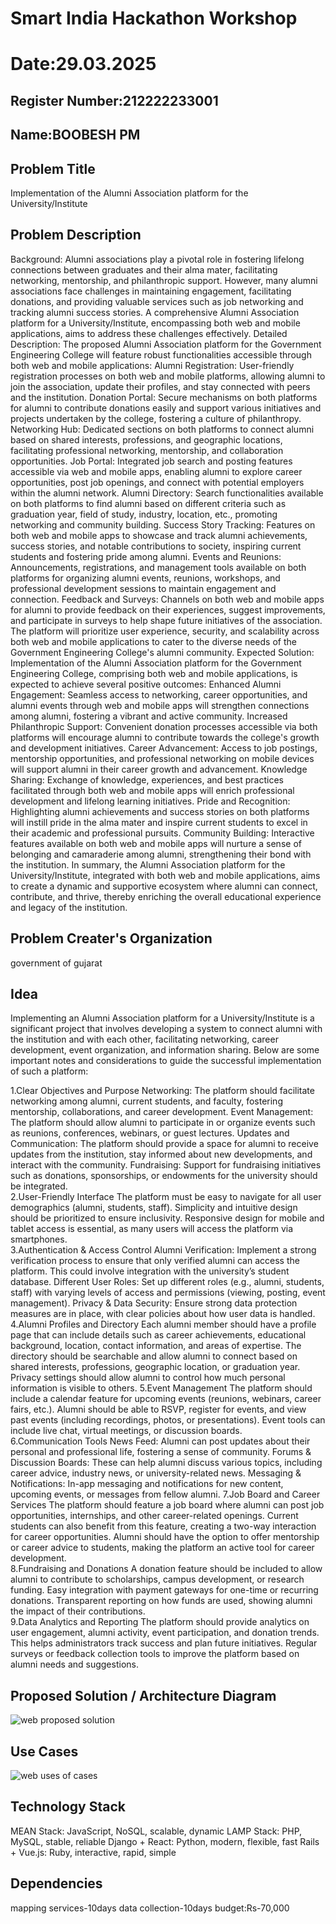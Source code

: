 # Smart India Hackathon Workshop
# Date:29.03.2025
## Register Number:212222233001
## Name:BOOBESH PM
## Problem Title
Implementation of the Alumni Association platform for the University/Institute
## Problem Description
Background: Alumni associations play a pivotal role in fostering lifelong connections between graduates and their alma mater, facilitating networking, mentorship, and philanthropic support. However, many alumni associations face challenges in maintaining engagement, facilitating donations, and providing valuable services such as job networking and tracking alumni success stories. A comprehensive Alumni Association platform for a University/Institute, encompassing both web and mobile applications, aims to address these challenges effectively. Detailed Description: The proposed Alumni Association platform for the Government Engineering College will feature robust functionalities accessible through both web and mobile applications: Alumni Registration: User-friendly registration processes on both web and mobile platforms, allowing alumni to join the association, update their profiles, and stay connected with peers and the institution. Donation Portal: Secure mechanisms on both platforms for alumni to contribute donations easily and support various initiatives and projects undertaken by the college, fostering a culture of philanthropy. Networking Hub: Dedicated sections on both platforms to connect alumni based on shared interests, professions, and geographic locations, facilitating professional networking, mentorship, and collaboration opportunities. Job Portal: Integrated job search and posting features accessible via web and mobile apps, enabling alumni to explore career opportunities, post job openings, and connect with potential employers within the alumni network. Alumni Directory: Search functionalities available on both platforms to find alumni based on different criteria such as graduation year, field of study, industry, location, etc., promoting networking and community building. Success Story Tracking: Features on both web and mobile apps to showcase and track alumni achievements, success stories, and notable contributions to society, inspiring current students and fostering pride among alumni. Events and Reunions: Announcements, registrations, and management tools available on both platforms for organizing alumni events, reunions, workshops, and professional development sessions to maintain engagement and connection. Feedback and Surveys: Channels on both web and mobile apps for alumni to provide feedback on their experiences, suggest improvements, and participate in surveys to help shape future initiatives of the association. The platform will prioritize user experience, security, and scalability across both web and mobile applications to cater to the diverse needs of the Government Engineering College's alumni community. Expected Solution: Implementation of the Alumni Association platform for the Government Engineering College, comprising both web and mobile applications, is expected to achieve several positive outcomes: Enhanced Alumni Engagement: Seamless access to networking, career opportunities, and alumni events through web and mobile apps will strengthen connections among alumni, fostering a vibrant and active community. Increased Philanthropic Support: Convenient donation processes accessible via both platforms will encourage alumni to contribute towards the college's growth and development initiatives. Career Advancement: Access to job postings, mentorship opportunities, and professional networking on mobile devices will support alumni in their career growth and advancement. Knowledge Sharing: Exchange of knowledge, experiences, and best practices facilitated through both web and mobile apps will enrich professional development and lifelong learning initiatives. Pride and Recognition: Highlighting alumni achievements and success stories on both platforms will instill pride in the alma mater and inspire current students to excel in their academic and professional pursuits. Community Building: Interactive features available on both web and mobile apps will nurture a sense of belonging and camaraderie among alumni, strengthening their bond with the institution. In summary, the Alumni Association platform for the University/Institute, integrated with both web and mobile applications, aims to create a dynamic and supportive ecosystem where alumni can connect, contribute, and thrive, thereby enriching the overall educational experience and legacy of the institution.

## Problem Creater's Organization
government of gujarat

## Idea
Implementing an Alumni Association platform for a University/Institute is a significant project that involves developing a system to connect alumni with the institution and with each other, facilitating networking, career development, event organization, and information sharing. Below are some important notes and considerations to guide the successful implementation of such a platform:

1.Clear Objectives and Purpose Networking: The platform should facilitate networking among alumni, current students, and faculty, fostering mentorship, collaborations, and career development. Event Management: The platform should allow alumni to participate in or organize events such as reunions, conferences, webinars, or guest lectures. Updates and Communication: The platform should provide a space for alumni to receive updates from the institution, stay informed about new developments, and interact with the community. Fundraising: Support for fundraising initiatives such as donations, sponsorships, or endowments for the university should be integrated.  
2.User-Friendly Interface The platform must be easy to navigate for all user demographics (alumni, students, staff). Simplicity and intuitive design should be prioritized to ensure inclusivity. Responsive design for mobile and tablet access is essential, as many users will access the platform via smartphones.  
3.Authentication & Access Control Alumni Verification: Implement a strong verification process to ensure that only verified alumni can access the platform. This could involve integration with the university’s student database. Different User Roles: Set up different roles (e.g., alumni, students, staff) with varying levels of access and permissions (viewing, posting, event management). Privacy & Data Security: Ensure strong data protection measures are in place, with clear policies about how user data is handled.  
4.Alumni Profiles and Directory Each alumni member should have a profile page that can include details such as career achievements, educational background, location, contact information, and areas of expertise. The directory should be searchable and allow alumni to connect based on shared interests, professions, geographic location, or graduation year. Privacy settings should allow alumni to control how much personal information is visible to others. 
5.Event Management The platform should include a calendar feature for upcoming events (reunions, webinars, career fairs, etc.). Alumni should be able to RSVP, register for events, and view past events (including recordings, photos, or presentations). Event tools can include live chat, virtual meetings, or discussion boards.  
6.Communication Tools News Feed: Alumni can post updates about their personal and professional life, fostering a sense of community. Forums & Discussion Boards: These can help alumni discuss various topics, including career advice, industry news, or university-related news. Messaging & Notifications: In-app messaging and notifications for new content, upcoming events, or messages from fellow alumni.
7.Job Board and Career Services The platform should feature a job board where alumni can post job opportunities, internships, and other career-related openings. Current students can also benefit from this feature, creating a two-way interaction for career opportunities. Alumni should have the option to offer mentorship or career advice to students, making the platform an active tool for career development.  
8.Fundraising and Donations A donation feature should be included to allow alumni to contribute to scholarships, campus development, or research funding. Easy integration with payment gateways for one-time or recurring donations. Transparent reporting on how funds are used, showing alumni the impact of their contributions.  
9.Data Analytics and Reporting The platform should provide analytics on user engagement, alumni activity, event participation, and donation trends. This helps administrators track success and plan future initiatives. Regular surveys or feedback collection tools to improve the platform based on alumni needs and suggestions.  


## Proposed Solution / Architecture Diagram


![web proposed solution](https://github.com/user-attachments/assets/4d1d4920-5edb-4f9b-8747-384fec2f5390)

## Use Cases

![web uses of cases](https://github.com/user-attachments/assets/4723cf5d-8077-404d-9b07-7ad2006b35cc)


## Technology Stack
MEAN Stack: JavaScript, NoSQL, scalable, dynamic LAMP Stack: PHP, MySQL, stable, reliable Django + React: Python, modern, flexible, fast Rails + Vue.js: Ruby, interactive, rapid, simple

## Dependencies
mapping services-10days data collection-10days budget:Rs-70,000
